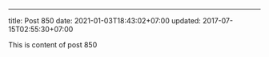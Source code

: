 ---
title: Post 850
date: 2021-01-03T18:43:02+07:00
updated: 2017-07-15T02:55:30+07:00

This is content of post 850